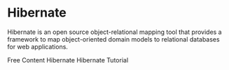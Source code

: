 # Hibernate

Hibernate is an open source object-relational mapping tool that provides a framework to map object-oriented domain models to relational databases for web applications.

<ResourceGroupTitle>Free Content</ResourceGroupTitle>
<BadgeLink colorScheme='blue' badgeText='Official Site' href='https://hibernate.org/'>Hibernate</BadgeLink>
<BadgeLink colorScheme='yellow' badgeText='Read' href='https://www.javatpoint.com/hibernate-tutorial'>Hibernate Tutorial</BadgeLink>
